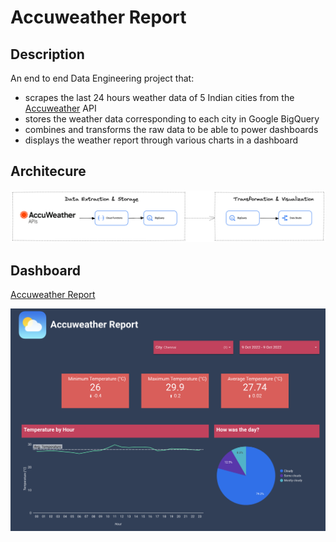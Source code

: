 # Accuweather Report

## Description
An end to end Data Engineering project that:
- scrapes the last 24 hours weather data of 5 Indian cities from the [Accuweather](https://www.accuweather.com/) API
- stores the weather data corresponding to each city in Google BigQuery
- combines and transforms the raw data to be able to power dashboards
- displays the weather report through various charts in a dashboard

## Architecure
![Architecture](https://github.com/sagar-0817/accuweather_report/blob/main/images/accuweather-architecture.png?raw=true)

## Dashboard
[Accuweather Report](https://datastudio.google.com/reporting/faa637b5-de05-4d32-8cc6-0cb1bc996507)

![Dashboard - Sample Preview](https://github.com/sagar-0817/accuweather_report/blob/main/images/dashboard-sample-preview.png?raw=true)
